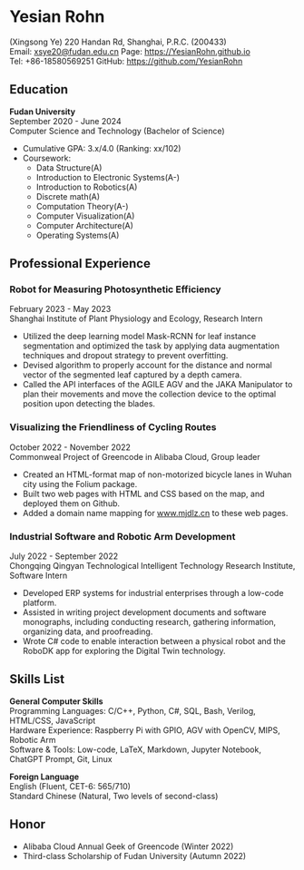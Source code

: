 # Yesian Rohn
(Xingsong Ye)
220 Handan Rd, Shanghai, P.R.C. (200433)  
Email: xsye20@fudan.edu.cn
Page: https://YesianRohn.github.io  
Tel: +86-18580569251 
GitHub: https://github.com/YesianRohn

## Education

**Fudan University**  
September 2020 - June 2024  
Computer Science and Technology (Bachelor of Science)  
- Cumulative GPA: 3.x/4.0 (Ranking: xx/102)  
- Coursework:  
  - Data Structure(A)  
  - Introduction to Electronic Systems(A-)  
  - Introduction to Robotics(A)  
  - Discrete math(A)  
  - Computation Theory(A-)  
  - Computer Visualization(A)  
  - Computer Architecture(A)  
  - Operating Systems(A)  

## Professional Experience

### Robot for Measuring Photosynthetic Efficiency
February 2023 - May 2023  
Shanghai Institute of Plant Physiology and Ecology, Research Intern  
- Utilized the deep learning model Mask-RCNN for leaf instance segmentation and optimized the task by applying data augmentation techniques and dropout strategy to prevent overfitting.  
- Devised algorithm to properly account for the distance and normal vector of the segmented leaf captured by a depth camera.  
- Called the API interfaces of the AGILE AGV and the JAKA Manipulator to plan their movements and move the collection device to the optimal position upon detecting the blades.  

### Visualizing the Friendliness of Cycling Routes
October 2022 - November 2022  
Commonweal Project of Greencode in Alibaba Cloud, Group leader  
- Created an HTML-format map of non-motorized bicycle lanes in Wuhan city using the Folium package.  
- Built two web pages with HTML and CSS based on the map, and deployed them on Github.  
- Added a domain name mapping for www.mjdlz.cn to these web pages.  

### Industrial Software and Robotic Arm Development
July 2022 - September 2022  
Chongqing Qingyan Technological Intelligent Technology Research Institute, Software Intern  
- Developed ERP systems for industrial enterprises through a low-code platform.  
- Assisted in writing project development documents and software monographs, including conducting research, gathering information, organizing data, and proofreading.  
- Wrote C# code to enable interaction between a physical robot and the RoboDK app for exploring the Digital Twin technology.  

## Skills List

**General Computer Skills**  
Programming Languages: C/C++, Python, C#, SQL, Bash, Verilog, HTML/CSS, JavaScript  
Hardware Experience: Raspberry Pi with GPIO, AGV with OpenCV, MIPS, Robotic Arm  
Software & Tools: Low-code, LaTeX, Markdown, Jupyter Notebook, ChatGPT Prompt, Git, Linux  

**Foreign Language**  
English (Fluent, CET-6: 565/710)  
Standard Chinese (Natural, Two levels of second-class)

## Honor
- Alibaba Cloud Annual Geek of Greencode (Winter 2022)  
- Third-class Scholarship of Fudan University (Autumn 2022)
